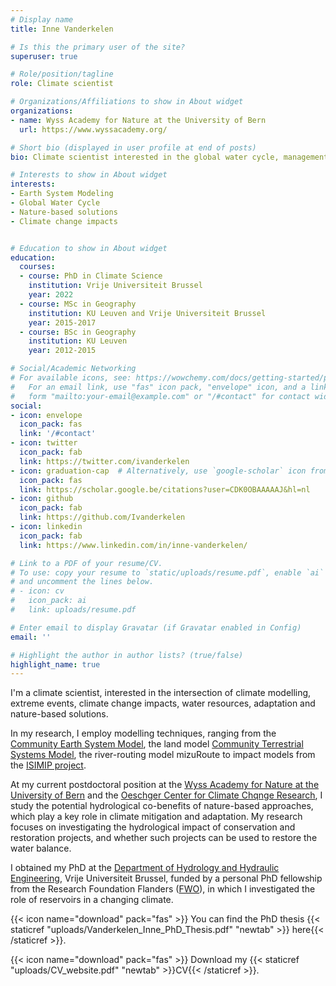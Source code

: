 ```yaml
---
# Display name
title: Inne Vanderkelen

# Is this the primary user of the site?
superuser: true

# Role/position/tagline
role: Climate scientist

# Organizations/Affiliations to show in About widget
organizations:
- name: Wyss Academy for Nature at the University of Bern
  url: https://www.wyssacademy.org/   

# Short bio (displayed in user profile at end of posts)
bio: Climate scientist interested in the global water cycle, management and interactions with climate.

# Interests to show in About widget
interests:
- Earth System Modeling
- Global Water Cycle
- Nature-based solutions
- Climate change impacts 


# Education to show in About widget
education:
  courses:
  - course: PhD in Climate Science
    institution: Vrije Universiteit Brussel
    year: 2022
  - course: MSc in Geography
    institution: KU Leuven and Vrije Universiteit Brussel
    year: 2015-2017
  - course: BSc in Geography
    institution: KU Leuven
    year: 2012-2015

# Social/Academic Networking
# For available icons, see: https://wowchemy.com/docs/getting-started/page-builder/#icons
#   For an email link, use "fas" icon pack, "envelope" icon, and a link in the
#   form "mailto:your-email@example.com" or "/#contact" for contact widget.
social:
- icon: envelope
  icon_pack: fas
  link: '/#contact'
- icon: twitter
  icon_pack: fab
  link: https://twitter.com/ivanderkelen
- icon: graduation-cap  # Alternatively, use `google-scholar` icon from `ai` icon pack
  icon_pack: fas
  link: https://scholar.google.be/citations?user=CDK0OBAAAAAJ&hl=nl
- icon: github
  icon_pack: fab
  link: https://github.com/Ivanderkelen
- icon: linkedin
  icon_pack: fab
  link: https://www.linkedin.com/in/inne-vanderkelen/

# Link to a PDF of your resume/CV.
# To use: copy your resume to `static/uploads/resume.pdf`, enable `ai` icons in `params.toml`,
# and uncomment the lines below.
# - icon: cv
#   icon_pack: ai
#   link: uploads/resume.pdf

# Enter email to display Gravatar (if Gravatar enabled in Config)
email: ''

# Highlight the author in author lists? (true/false)
highlight_name: true
---
```


I'm a climate scientist, interested in the intersection of climate modelling, extreme events, climate change impacts, water resources, adaptation and nature-based solutions.

In my research, I employ modelling techniques, ranging from the [Community Earth System Model](https://www.cesm.ucar.edu/), the land model [Community Terrestrial Systems Model](https://www.cesm.ucar.edu/models/cesm2/land/), the river-routing model mizuRoute to impact models from the [ISIMIP project](https://www.isimip.org/).  

At my current postdoctoral position at the [Wyss Academy for Nature at the University of Bern](https://www.wyssacademy.org/) and the [Oeschger Center for Climate Chqnge Research](https://www.oeschger.unibe.ch/), I study the potential hydrological co-benefits of nature-based approaches, which play a key role in climate mitigation and adaptation. My research focuses on investigating the hydrological impact of conservation and restoration projects, and whether such projects can be used to restore the water balance. 

I obtained my PhD at the [Department of Hydrology and Hydraulic Engineering](https://www.hydr.vub.be/), Vrije Universiteit Brussel, funded by a personal PhD fellowship from the Research Foundation Flanders ([FWO](https://www.fwo.be/en/)), in which I investigated the role of reservoirs in a changing climate.  

{{< icon name="download" pack="fas" >}} You can find the PhD thesis {{< staticref "uploads/Vanderkelen_Inne_PhD_Thesis.pdf" "newtab" >}} here{{< /staticref >}}.


{{< icon name="download" pack="fas" >}} Download my {{< staticref "uploads/CV_website.pdf" "newtab" >}}CV{{< /staticref >}}.

<meta name="google-site-verification" content="3LcHt_Yj7nMzSXDZ5a-n3OPBpiknYCwWDyOUg4sxBlo" />